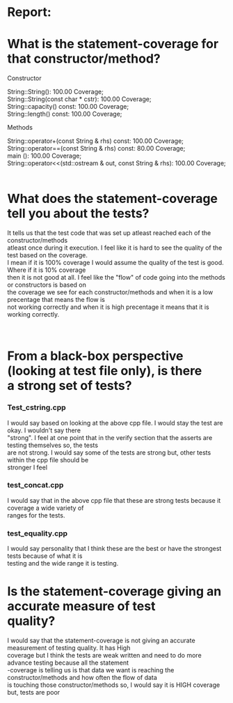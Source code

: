 # Report:

# What is the statement-coverage for that constructor/method?
Constructor 

String::String(): 100.00 Coverage; <br>
String::String(const char * cstr): 100.00 Coverage;<br>
String::capacity() const: 100.00 Coverage;<br>
String::length() const: 100.00 Coverage;<br>

Methods

String::operator+(const String & rhs) const: 100.00 Coverage;<br>
String::operator==(const String & rhs) const: 80.00 Coverage;<br>
main (): 100.00 Coverage;<br>
String::operator<<(std::ostream & out, const String & rhs): 100.00 Coverage;<br><br>

# What does the statement-coverage tell you about the tests?

<p> It tells us that the test code that was set up atleast reached each of the constructor/methods <br>
atleast once during it execution. I feel like it is hard to see the quality of the test
based on the coverage. <br> I mean if it is 100% coverage I would assume the quality of the test 
is good. Where if it is 10% coverage <br> then it is not good at all. I feel like the "flow" of code 
going into the methods or constructors is based on <br> the coverage we see for each constructor/methods 
and when it is a low precentage that means the flow is <br> not working correctly and when it is high precentage 
it means that it is working correctly. </p> <br>


# From a black-box perspective (looking at test file only), is there  <br> a strong  set of tests?

### Test_cstring.cpp 

<p> I would say based on looking at the above cpp file. I would stay the test are okay. I wouldn't say there <br>
"strong". I feel at one point that in the verify section that the asserts are testing themselves so, the tests <br> 
are not strong. I would say some of the tests are strong but, other tests within the cpp file should be <br> stronger 
I feel </p>

### test_concat.cpp

<p> I would say that in the above cpp file that these are strong tests because it coverage a wide variety of <br> 
ranges for the tests. </p>

### test_equality.cpp

<p> I would say personality that I think these are the best or have the strongest tests because of what it is <br> 
testing and the wide range it is testing.

# Is the statement-coverage giving an accurate measure of test <br> quality? 

<p> I would say that the statement-coverage is not giving an accurate measurement of testing quality. It has High 
<br> coverage but I think the tests are weak written and need to do more advance testing because all the statement <br> 
-coverage is telling us is that data we want is reaching the constructor/methods and how often the flow of data <br> is 
touching those constructor/methods so, I would say it is HIGH coverage but, tests are poor   </p>